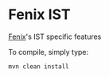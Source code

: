 Fenix IST
==========

[Fenix](http://www.github.com/FenixEdu/fenix)'s IST specific features

To compile, simply type:

    mvn clean install
